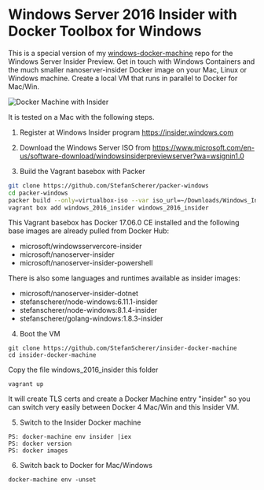 # Windows Server 2016 Insider with Docker Toolbox for Windows

This is a special version of my [windows-docker-machine](https://github.com/StefanScherer/windows-docker-machine) repo for the Windows Server Insider Preview. Get in touch with Windows Containers and the much smaller nanoserver-insider Docker image on your Mac, Linux or Windows machine. Create a local VM that runs in parallel to Docker for Mac/Win.

![Docker Machine with Insider](images/insider_docker_machine.png)

It is tested on a Mac with the following steps.

1. Register at Windows Insider program https://insider.windows.com

2. Download the Windows Server ISO from https://www.microsoft.com/en-us/software-download/windowsinsiderpreviewserver?wa=wsignin1.0

3. Build the Vagrant basebox with Packer

```bash
git clone https://github.com/StefanScherer/packer-windows
cd packer-windows
packer build --only=virtualbox-iso --var iso_url=~/Downloads/Windows_InsiderPreview_Server_2_16237.iso windows_2016_insider.json
vagrant box add windows_2016_insider windows_2016_insider
```

This Vagrant basebox has Docker 17.06.0 CE installed and the following base images are already pulled from Docker Hub:

  * microsoft/windowsservercore-insider
  * microsoft/nanoserver-insider
  * microsoft/nanoserver-insider-powershell

There is also some languages and runtimes available as insider images:

   * microsoft/nanoserver-insider-dotnet
   * stefanscherer/node-windows:6.11.1-insider
   * stefanscherer/node-windows:8.1.4-insider
   * stefanscherer/golang-windows:1.8.3-insider

4. Boot the VM

```
git clone https://github.com/StefanScherer/insider-docker-machine
cd insider-docker-machine
```
Copy the file windows_2016_insider this folder
```
vagrant up
```

It will create TLS certs and create a Docker Machine entry "insider" so you can
switch very easily between Docker 4 Mac/Win and this Insider VM.

5. Switch to the Insider Docker machine

```
PS: docker-machine env insider |iex
PS: docker version
PS: docker images
```

6. Switch back to Docker for Mac/Windows

```
docker-machine env -unset
```
